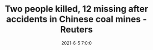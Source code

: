 ---
"title": "Two people killed, 12 missing after accidents in Chinese coal mines - Reuters"
"date": "2021-6-5 7:0:0"
"feed_name": "GOOGLENEWSMINING"
"feed_website": "https://news.google.com/search?q=mining%2Bincident&hl=en-US&gl=US&ceid=US:en"
"feed_rss": "https://news.google.com/rss/search?q=mining%2Bincident&hl=en-US&gl=US&ceid=US:en"
"link": "https://www.reuters.com/world/china/one-dead-seven-missing-after-accident-central-china-coal-plant-state-media-2021-06-05/"
"file": "_posts/2021-1-1-da7f16a2e389a411b6131c20caa9e2e5ebf47ab6.md"
"accident": "1"
"drilling": "0"
---